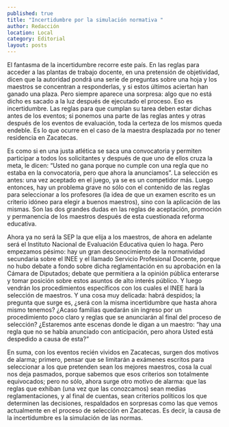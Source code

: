 ```yaml
---
published: true
title: "Incertidumbre por la simulación normativa "
author: Redacción
location: Local
category: Editorial
layout: posts
---
```


El fantasma de la incertidumbre recorre este país. En las reglas para acceder a las plantas de trabajo docente, en una pretensión de objetividad, dicen que la autoridad pondrá una serie de preguntas sobre una hoja y los maestros se concentran a responderlas, y si estos últimos aciertan han ganado una plaza. Pero siempre aparece una sorpresa: algo que no está dicho es sacado a la luz después de ejecutado el proceso. Eso es incertidumbre. Las reglas para que cumplan su tarea deben estar dichas antes de los eventos; si ponemos una parte de las reglas antes y otras después de los eventos de evaluación, toda la certeza de los mismos queda endeble. Es lo que ocurre en el caso de la maestra desplazada por no tener residencia en Zacatecas. 

Es como si en una justa atlética se saca una convocatoria y permiten participar a todos los solicitantes y después de que uno de ellos cruza la meta, le dicen: “Usted no gana porque no cumple con una regla que no estaba en la convocatoria, pero que ahora la anunciamos”. La selección es antes: una vez aceptado en el juego, ya se es un competidor más. Luego entonces, hay un problema grave no sólo con el contenido de las reglas para seleccionar a los profesores (la idea de que un examen escrito es un criterio idóneo para elegir a buenos maestros), sino con la aplicación de las mismas. Son las dos grandes dudas en las reglas de aceptación, promoción y permanencia de los maestros después de esta cuestionada reforma educativa. 

Ahora ya no será la SEP la que elija a los maestros, de ahora en adelante será el Instituto Nacional de Evaluación Educativa quien lo haga. Pero empezamos pésimo: hay un gran desconocimiento de la normatividad secundaria sobre el INEE y el llamado 
Servicio Profesional Docente, porque no hubo debate a fondo sobre dicha reglamentación en su aprobación en la Cámara de Diputados; debate que permitiera a la opinión pública enterarse y tomar posición sobre estos asuntos de alto interés público. Y luego vendrán los procedimientos específicos con los cuales el INEE hará la selección de maestros. Y una cosa muy delicada: habrá despidos; la pregunta que surge es, ¿será con la misma incertidumbre que hasta ahora mismo tenemos? ¿Acaso familias quedarán sin ingreso por un procedimiento poco claro y reglas que se anunciarán al final del proceso de selección? ¿Estaremos ante escenas donde le digan a un maestro: “hay una regla que no se había anunciado con anticipación, pero ahora Usted está despedido a causa de esta?” 

En suma, con los eventos recién vividos en Zacatecas, surgen dos motivos de alarma; primero, pensar que se limitarán a exámenes escritos para seleccionar a los que pretenden sean los mejores maestros, cosa la cual nos deja pasmados, porque sabemos que esos criterios son totalmente equivocados; pero no sólo, ahora surge otro motivo de alarma: que las reglas que exhiban (una vez que las conozcamos) sean medias reglamentaciones, y al final de cuentas, sean criterios políticos los que determinen las decisiones, respaldados en sorpresas como las que vemos actualmente en el proceso de selección en Zacatecas. Es decir, la causa de la incertidumbre es la simulación de las normas.
